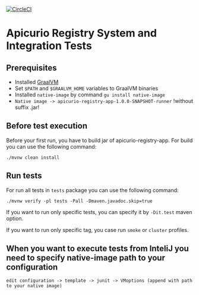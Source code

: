 [![CircleCI](https://circleci.com/gh/Apicurio/apicurio-registry.svg?style=svg)](https://circleci.com/gh/Apicurio/apicurio-registry)

# Apicurio Registry System and Integration Tests

## Prerequisites
* Installed [GraalVM](https://www.graalvm.org/docs/getting-started/)
* Set `$PATH` and `$GRAALVM_HOME` variables to GraalVM binaries
* Installed `native-image` by command `gu install native-image`
* ``Native image -> apicurio-registry-app-1.0.0-SNAPSHOT-runner`` !without suffix .jar!

## Before test execution
Before your first run, you have to build jar of apicurio-registry-app. For build you can use the following command:

```./mvnw clean install```

## Run tests
For run all tests in `tests` package you can use the following command:

```./mvnw verify -pl tests -Pall -Dmaven.javadoc.skip=true```

If you want to run only specific tests, you can specify it by `-Dit.test` maven option.

If you want to run only specific tag, you case run `smoke` or `cluster` profiles.

When you want to execute tests from InteliJ you need to specify native-image path to your configuration
-
```edit configuration -> template -> junit -> VMoptions (append with path to your native image)```

